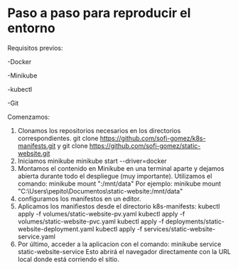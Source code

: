 # Paso a paso para reproducir el entorno
Requisitos previos:

-Docker

-Minikube

-kubectl

-Git

Comenzamos:
1. Clonamos los repositorios necesarios en los directorios correspondientes.
git clone https://github.com/sofi-gomez/k8s-manifests.git y 
git clone https://github.com/sofi-gomez/static-website.git
2. Iniciamos minikube
minikube start --driver=docker
3. Montamos el contenido en Minikube en una terminal aparte y dejamos abierta durante todo el despliegue (muy importante). Utilizamos el comando:
minikube mount "<ruta-local-static-website>:/mnt/data"
Por ejemplo: minikube mount "C:\Users\pepito\Documentos\static-website:/mnt/data"
4. configuramos los manifestos en un editor.
5. Aplicamos los manifiestos desde el directorio k8s-manifests:
kubectl apply -f volumes/static-website-pv.yaml
kubectl apply -f volumes/static-website-pvc.yaml
kubectl apply -f deployments/static-website-deployment.yaml
kubectl apply -f services/static-website-service.yaml
6. Por último, acceder a la aplicacion con el comando:
minikube service static-website-service
Esto abrirá el navegador directamente con la URL local donde está corriendo el sitio.

